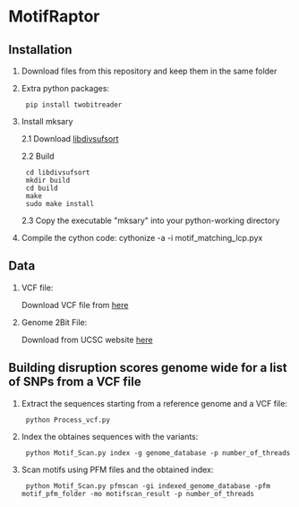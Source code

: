 # MotifRaptor

## Installation
1. Download files from this repository and keep them in the same folder

2. Extra python packages:
   ```
    pip install twobitreader
   ```
3. Install mksary

   2.1 Download [libdivsufsort](https://goo.gl/hUjvMF)
   
   2.2 Build   
   ```
    cd libdivsufsort 
    mkdir build 
    cd build
    make 
    sudo make install
    ```

    2.3 Copy the executable "mksary" into your python-working directory

4. Compile the cython code: cythonize -a -i motif_matching_lcp.pyx
## Data
1. VCF file:

   Download VCF file from [here](https://www.dropbox.com/s/9gztf4mdblc44jo/1000G.EUR.QC.plink.simple.vcf?dl=0)

2. Genome 2Bit File:
   
   Download from UCSC website [here](http://hgdownload.soe.ucsc.edu/goldenPath/hg19/bigZips/hg19.2bit) 

## Building disruption scores genome wide for a list of SNPs from a VCF file

1. Extract the sequences starting from a reference genome and a VCF file:
     ```
      python Process_vcf.py
     ```

2. Index the obtaines sequences with the variants:
    
     ```
      python Motif_Scan.py index -g genome_database -p number_of_threads
     ```
    
3. Scan motifs using PFM files and the obtained index: 

     ```
      python Motif_Scan.py pfmscan -gi indexed_genome_database -pfm motif_pfm_folder -mo motifscan_result -p number_of_threads
     ```
